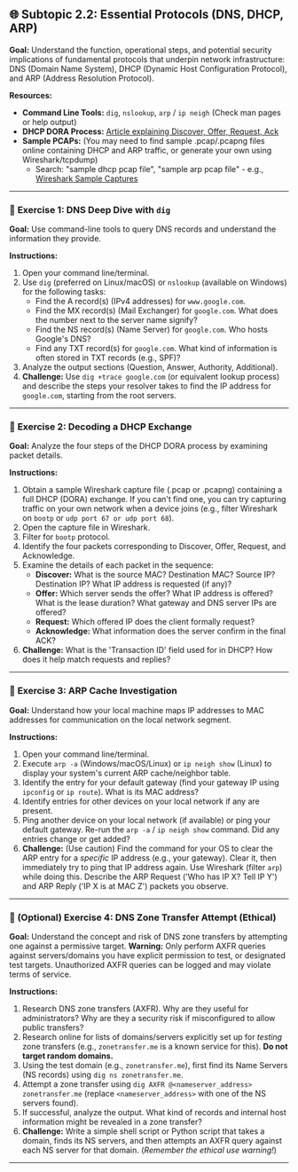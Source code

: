 ## 🌐 Subtopic 2.2: Essential Protocols (DNS, DHCP, ARP)

**Goal:** Understand the function, operational steps, and potential security implications of fundamental protocols that underpin network infrastructure: DNS (Domain Name System), DHCP (Dynamic Host Configuration Protocol), and ARP (Address Resolution Protocol).

**Resources:**

* **Command Line Tools:** `dig`, `nslookup`, `arp` / `ip neigh` (Check man pages or help output)
* **DHCP DORA Process:** [Article explaining Discover, Offer, Request, Ack](https://www.geeksforgeeks.org/dynamic-host-configuration-protocol-dhcp/)
* **Sample PCAPs:** (You may need to find sample .pcap/.pcapng files online containing DHCP and ARP traffic, or generate your own using Wireshark/tcpdump)
    * Search: "sample dhcp pcap file", "sample arp pcap file" - e.g., [Wireshark Sample Captures](https://wiki.wireshark.org/SampleCaptures)

---

### 🔹 **Exercise 1: DNS Deep Dive with `dig`**

**Goal:** Use command-line tools to query DNS records and understand the information they provide.

**Instructions:**

1.  Open your command line/terminal.
2.  Use `dig` (preferred on Linux/macOS) or `nslookup` (available on Windows) for the following tasks:
    * Find the A record(s) (IPv4 addresses) for `www.google.com`.
    * Find the MX record(s) (Mail Exchanger) for `google.com`. What does the number next to the server name signify?
    * Find the NS record(s) (Name Server) for `google.com`. Who hosts Google's DNS?
    * Find any TXT record(s) for `google.com`. What kind of information is often stored in TXT records (e.g., SPF)?
3.  Analyze the output sections (Question, Answer, Authority, Additional).
4.  **Challenge:** Use `dig +trace google.com` (or equivalent lookup process) and describe the steps your resolver takes to find the IP address for `google.com`, starting from the root servers.

---

### 🔹 **Exercise 2: Decoding a DHCP Exchange**

**Goal:** Analyze the four steps of the DHCP DORA process by examining packet details.

**Instructions:**

1.  Obtain a sample Wireshark capture file (.pcap or .pcapng) containing a full DHCP (DORA) exchange. If you can't find one, you can try capturing traffic on your own network when a device joins (e.g., filter Wireshark on `bootp` or `udp port 67 or udp port 68`).
2.  Open the capture file in Wireshark.
3.  Filter for `bootp` protocol.
4.  Identify the four packets corresponding to Discover, Offer, Request, and Acknowledge.
5.  Examine the details of each packet in the sequence:
    * **Discover:** What is the source MAC? Destination MAC? Source IP? Destination IP? What IP address is requested (if any)?
    * **Offer:** Which server sends the offer? What IP address is offered? What is the lease duration? What gateway and DNS server IPs are offered?
    * **Request:** Which offered IP does the client formally request?
    * **Acknowledge:** What information does the server confirm in the final ACK?
6.  **Challenge:** What is the 'Transaction ID' field used for in DHCP? How does it help match requests and replies?

---

### 🔹 **Exercise 3: ARP Cache Investigation**

**Goal:** Understand how your local machine maps IP addresses to MAC addresses for communication on the local network segment.

**Instructions:**

1.  Open your command line/terminal.
2.  Execute `arp -a` (Windows/macOS/Linux) or `ip neigh show` (Linux) to display your system's current ARP cache/neighbor table.
3.  Identify the entry for your default gateway (find your gateway IP using `ipconfig` or `ip route`). What is its MAC address?
4.  Identify entries for other devices on your local network if any are present.
5.  Ping another device on your local network (if available) or ping your default gateway. Re-run the `arp -a` / `ip neigh show` command. Did any entries change or get added?
6.  **Challenge:** (Use caution) Find the command for your OS to clear the ARP entry for a *specific* IP address (e.g., your gateway). Clear it, then immediately try to ping that IP address again. Use Wireshark (filter `arp`) while doing this. Describe the ARP Request ('Who has IP X? Tell IP Y') and ARP Reply ('IP X is at MAC Z') packets you observe.

---

### 🔹 **(Optional) Exercise 4: DNS Zone Transfer Attempt (Ethical)**

**Goal:** Understand the concept and risk of DNS zone transfers by attempting one against a permissive target. **Warning:** Only perform AXFR queries against servers/domains you have explicit permission to test, or designated test targets. Unauthorized AXFR queries can be logged and may violate terms of service.

**Instructions:**

1.  Research DNS zone transfers (AXFR). Why are they useful for administrators? Why are they a security risk if misconfigured to allow public transfers?
2.  Research online for lists of domains/servers explicitly set up for *testing* zone transfers (e.g., `zonetransfer.me` is a known service for this). **Do not target random domains.**
3.  Using the test domain (e.g., `zonetransfer.me`), first find its Name Servers (NS records) using `dig ns zonetransfer.me`.
4.  Attempt a zone transfer using `dig AXFR @<nameserver_address> zonetransfer.me` (replace `<nameserver_address>` with one of the NS servers found).
5.  If successful, analyze the output. What kind of records and internal host information might be revealed in a zone transfer?
6.  **Challenge:** Write a simple shell script or Python script that takes a domain, finds its NS servers, and then attempts an AXFR query against each NS server for that domain. (*Remember the ethical use warning!*)

---